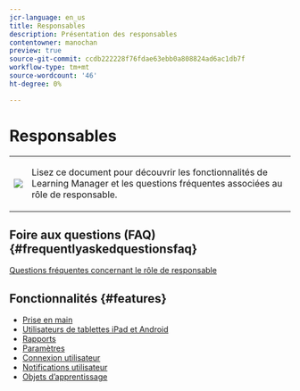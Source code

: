 ```yaml
---
jcr-language: en_us
title: Responsables
description: Présentation des responsables
contentowner: manochan
preview: true
source-git-commit: ccdb222228f76fdae63ebb0a808824ad6ac1db7f
workflow-type: tm+mt
source-wordcount: '46'
ht-degree: 0%

---
```




# Responsables

<table> 
 <tbody>
  <tr> 
   <td><img src="assets/manager2.png"></td> 
   <td><p>Lisez ce document pour découvrir les fonctionnalités de Learning Manager et les questions fréquentes associées au rôle de responsable. </p></td> 
  </tr> 
 </tbody>
</table>

## Foire aux questions (FAQ) {#frequentlyaskedquestionsfaq}

[Questions fréquentes concernant le rôle de responsable](managers/frequently-asked-questions-for-managers.md)

## Fonctionnalités {#features}

* [Prise en main](managers/feature-summary/learning-objects.md#main-pars_header)
* [Utilisateurs de tablettes iPad et Android](managers/feature-summary/ipad-android-tablet-users.md)
* [Rapports](managers/feature-summary/reports.md)
* [Paramètres](managers/feature-summary/settings.md)
* [Connexion utilisateur](managers/feature-summary/user-login.md)
* [Notifications utilisateur](managers/feature-summary/user-notifications.md) [](managers/feature-summary/settings.md)
* [Objets d’apprentissage](managers/feature-summary/learning-objects.md)

